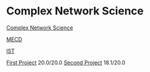 # Complex Network Science

[Complex Network Science](https://fenix.tecnico.ulisboa.pt/disciplinas/CRC7/2019-2020/1-semestre)

[MECD](https://fenix.tecnico.ulisboa.pt/cursos/mecd)

[IST](https://tecnico.ulisboa.pt/en/)

[First Project](https://github.com/pedrorio/complex_network_science/tree/master/first_project) 20.0/20.0
[Second Project](https://github.com/pedrorio/complex_network_science/tree/master/second_project) 18.1/20.0
